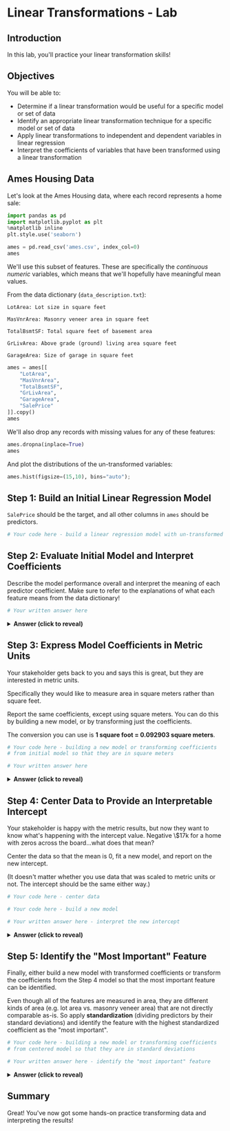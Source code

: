 # Linear Transformations - Lab

## Introduction

In this lab, you'll practice your linear transformation skills!

## Objectives

You will be able to:

* Determine if a linear transformation would be useful for a specific model or set of data
* Identify an appropriate linear transformation technique for a specific model or set of data
* Apply linear transformations to independent and dependent variables in linear regression
* Interpret the coefficients of variables that have been transformed using a linear transformation

## Ames Housing Data

Let's look at the Ames Housing data, where each record represents a home sale:


```python
import pandas as pd
import matplotlib.pyplot as plt
%matplotlib inline
plt.style.use('seaborn')

ames = pd.read_csv('ames.csv', index_col=0)
ames
```

We'll use this subset of features. These are specifically the _continuous numeric_ variables, which means that we'll hopefully have meaningful mean values.

From the data dictionary (`data_description.txt`):

```
LotArea: Lot size in square feet

MasVnrArea: Masonry veneer area in square feet

TotalBsmtSF: Total square feet of basement area

GrLivArea: Above grade (ground) living area square feet

GarageArea: Size of garage in square feet
```


```python
ames = ames[[
    "LotArea",
    "MasVnrArea",
    "TotalBsmtSF",
    "GrLivArea",
    "GarageArea",
    "SalePrice"
]].copy()
ames
```

We'll also drop any records with missing values for any of these features:


```python
ames.dropna(inplace=True)
ames
```

And plot the distributions of the un-transformed variables:


```python
ames.hist(figsize=(15,10), bins="auto");
```

## Step 1: Build an Initial Linear Regression Model

`SalePrice` should be the target, and all other columns in `ames` should be predictors.


```python
# Your code here - build a linear regression model with un-transformed features
```

## Step 2: Evaluate Initial Model and Interpret Coefficients

Describe the model performance overall and interpret the meaning of each predictor coefficient. Make sure to refer to the explanations of what each feature means from the data dictionary!


```python
# Your written answer here
```

<details>
    <summary style="cursor: pointer"><b>Answer (click to reveal)</b></summary>

The model overall is statistically significant and explains about 67% of the variance in sale price.

The coefficients are all statistically significant.

* `LotArea`: for each additional square foot of lot area, the price increases by about \\$0.42
* `MasVnrArea`: for each additional square foot of masonry veneer, the price increases by about \\$62
* `TotalBsmtSF`: for each additional square foot of basement area, the price increases by about \\$44
* `GrLivArea`: for each additional square foot of above-grade living area, the price increases by about \\$63
* `GarageArea`: for each additional square foot of garage area, the price increases by about \\$97

</details>

## Step 3: Express Model Coefficients in Metric Units

Your stakeholder gets back to you and says this is great, but they are interested in metric units.

Specifically they would like to measure area in square meters rather than square feet.

Report the same coefficients, except using square meters. You can do this by building a new model, or by transforming just the coefficients.

The conversion you can use is **1 square foot = 0.092903 square meters**.


```python
# Your code here - building a new model or transforming coefficients
# from initial model so that they are in square meters

```


```python
# Your written answer here

```

<details>
    <summary style="cursor: pointer"><b>Answer (click to reveal)</b></summary>

* `LotArea`: for each additional square meter of lot area, the price increases by about \\$4.51
* `MasVnrArea`: for each additional square meter of masonry veneer, the price increases by about \\$664
* `TotalBsmtArea`: for each additional square meter of basement area, the price increases by about \\$471
* `GrLivArea`: for each additional square meter of above-grade living area, the price increases by about \\$675
* `GarageArea`: for each additional square meter of garage area, the price increases by about \\$1,050

</details>

## Step 4: Center Data to Provide an Interpretable Intercept

Your stakeholder is happy with the metric results, but now they want to know what's happening with the intercept value. Negative \\$17k for a home with zeros across the board...what does that mean?

Center the data so that the mean is 0, fit a new model, and report on the new intercept.

(It doesn't matter whether you use data that was scaled to metric units or not. The intercept should be the same either way.)


```python
# Your code here - center data

```


```python
# Your code here - build a new model

```


```python
# Your written answer here - interpret the new intercept

```

<details>
    <summary style="cursor: pointer"><b>Answer (click to reveal)</b></summary>

The new intercept is about \\$180k. This means that a home with average lot area, average masonry veneer area, average total basement area, average above-grade living area, and average garage area would sell for about \\$180k.

</details>

## Step 5: Identify the "Most Important" Feature

Finally, either build a new model with transformed coefficients or transform the coefficients from the Step 4 model so that the most important feature can be identified.

Even though all of the features are measured in area, they are different kinds of area (e.g. lot area vs. masonry veneer area) that are not directly comparable as-is. So apply **standardization** (dividing predictors by their standard deviations) and identify the feature with the highest standardized coefficient as the "most important".


```python
# Your code here - building a new model or transforming coefficients
# from centered model so that they are in standard deviations

```


```python
# Your written answer here - identify the "most important" feature

```

<details>
    <summary style="cursor: pointer"><b>Answer (click to reveal)</b></summary>

The feature with the highest standardized coefficient is `GrLivArea`. This means that above-grade living area is most important.

</details>

## Summary
Great! You've now got some hands-on practice transforming data and interpreting the results!
